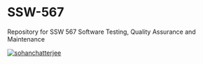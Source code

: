 # SSW-567
Repository for SSW 567 Software Testing, Quality Assurance and Maintenance

[![sohanchatterjee](https://circleci.com/gh/sohanchatterjee/SSW-567.svg?style=svg)](https://app.circleci.com/pipelines/github/sohanchatterjee/SSW-567?branch=main&filter=all)
